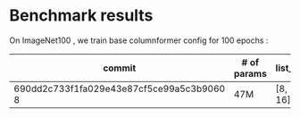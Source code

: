 # Benchmark results

On ImageNet100 , we train base columnformer config for 100 epochs : 

| commit | # of params | list_width | Imagenet100 |
|--------|-------------|------------|-------------|
| 690dd2c733f1fa029e43e87cf5ce99a5c3b9060 8| 47M |  [8, 12, 16]  |      22.8%       |

